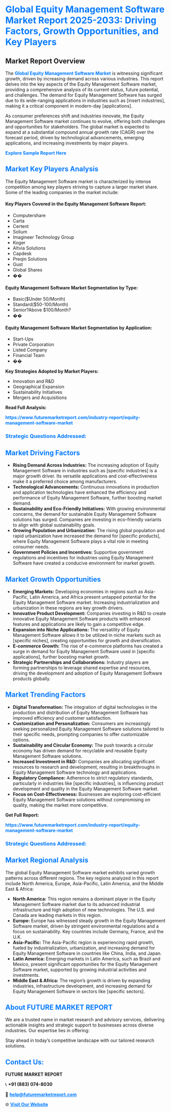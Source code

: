<h1 style="color: #007BFF;">Global Equity Management Software Market Report 2025-2033: Driving Factors, Growth Opportunities, and Key Players</h1>

<section id="overview">
<h2>Market Report Overview</h2>
<p>The <a href="https://www.futuremarketreport.com/industry-report/equity-management-software-market" style="color: #007BFF; text-decoration: none;"><strong>Global Equity Management Software Market</strong></a> is witnessing significant growth, driven by increasing demand across various industries. This report delves into the key aspects of the Equity Management Software market, providing a comprehensive analysis of its current status, future potential, and challenges. The demand for Equity Management Software has surged due to its wide-ranging applications in industries such as [insert industries], making it a critical component in modern-day [applications].</p>
<p>As consumer preferences shift and industries innovate, the Equity Management Software market continues to evolve, offering both challenges and opportunities for stakeholders. The global market is expected to expand at a substantial compound annual growth rate (CAGR) over the forecast period, driven by technological advancements, emerging applications, and increasing investments by major players.</p>
</section>

<section id="overview">
<p><a href="https://www.futuremarketreport.com/request-sample/reportId=114121" style="color: #007BFF; text-decoration: none;"><strong>Explore Sample Report Here</strong></a></p>
</section>

<section id="key-players">
<h2 style="color: #007BFF;">Market Key Players Analysis</h2>
<p>The Equity Management Software market is characterized by intense competition among key players striving to capture a larger market share. Some of the leading companies in the market include:</p>
<h4>Key Players Covered in the Equity Management Software Report:</h4>
<ul><li>Computershare</li><li>Carta</li><li>Certent</li><li>Solium</li><li>Imagineer Technology Group</li><li>Koger</li><li>Altvia Solutions</li><li>Capdesk</li><li>Preqin Solutions</li><li>Gust</li><li>Global Shares</li><li>��</li></ul>
<h4>Equity Management Software Market Segmentation by Type:</h4>
<ul><li>Basic($Under 50/Month)</li><li>Standard($50-100/Month)</li><li>Senior?Above $100/Month?</li><li>��</li></ul>

<h4>Equity Management Software Market Segmentation by Application:</h4>
<ul><li>Start-Ups</li><li>Private Corporation</li><li>Listed Company</li><li>Financial Team</li><li>��</li></ul>
<p><strong>Key Strategies Adopted by Market Players:</strong></p>
<ul>
<li>Innovation and R&D</li>
<li>Geographical Expansion</li>
<li>Sustainability Initiatives</li>
<li>Mergers and Acquisitions</li>
</ul>
</section>

<section>
<p><strong>Read Full Analysis: </strong></p><a href="https://www.futuremarketreport.com/industry-report/equity-management-software-market" style="color: #007BFF; text-decoration: none;"><strong>https://www.futuremarketreport.com/industry-report/equity-management-software-market</strong></a>
<h3 style="color: #007BFF;">Strategic Questions Addressed:</h3>
</section>

<section id="driving-factors">
<h2 style="color: #007BFF;">Market Driving Factors</h2>
<ul>
<li><strong>Rising Demand Across Industries:</strong> The increasing adoption of Equity Management Software in industries such as [specific industries] is a major growth driver. Its versatile applications and cost-effectiveness make it a preferred choice among manufacturers.</li>
<li><strong>Technological Advancements:</strong> Continuous innovations in production and application technologies have enhanced the efficiency and performance of Equity Management Software, further boosting market demand.</li>
<li><strong>Sustainability and Eco-Friendly Initiatives:</strong> With growing environmental concerns, the demand for sustainable Equity Management Software solutions has surged. Companies are investing in eco-friendly variants to align with global sustainability goals.</li>
<li><strong>Growing Population and Urbanization:</strong> The rising global population and rapid urbanization have increased the demand for [specific products], where Equity Management Software plays a vital role in meeting consumer needs.</li>
<li><strong>Government Policies and Incentives:</strong> Supportive government regulations and incentives for industries using Equity Management Software have created a conducive environment for market growth.</li>
</ul>
</section>

<section id="growth-opportunities">
<h2 style="color: #007BFF;">Market Growth Opportunities</h2>
<ul>
<li><strong>Emerging Markets:</strong> Developing economies in regions such as Asia-Pacific, Latin America, and Africa present untapped potential for the Equity Management Software market. Increasing industrialization and urbanization in these regions are key growth drivers.</li>
<li><strong>Innovative Product Development:</strong> Companies investing in R&D to create innovative Equity Management Software products with enhanced features and applications are likely to gain a competitive edge.</li>
<li><strong>Expansion into Niche Applications:</strong> The versatility of Equity Management Software allows it to be utilized in niche markets such as [specific niches], creating opportunities for growth and diversification.</li>
<li><strong>E-commerce Growth:</strong> The rise of e-commerce platforms has created a surge in demand for Equity Management Software used in [specific applications], further boosting market growth.</li>
<li><strong>Strategic Partnerships and Collaborations:</strong> Industry players are forming partnerships to leverage shared expertise and resources, driving the development and adoption of Equity Management Software products globally.</li>
</ul>
</section>

<section id="trending-factors">
<h2 style="color: #007BFF;">Market Trending Factors</h2>
<ul>
<li><strong>Digital Transformation:</strong> The integration of digital technologies in the production and distribution of Equity Management Software has improved efficiency and customer satisfaction.</li>
<li><strong>Customization and Personalization:</strong> Consumers are increasingly seeking personalized Equity Management Software solutions tailored to their specific needs, prompting companies to offer customizable options.</li>
<li><strong>Sustainability and Circular Economy:</strong> The push towards a circular economy has driven demand for recyclable and reusable Equity Management Software solutions.</li>
<li><strong>Increased Investment in R&D:</strong> Companies are allocating significant resources to research and development, resulting in breakthroughs in Equity Management Software technology and applications.</li>
<li><strong>Regulatory Compliance:</strong> Adherence to strict regulatory standards, particularly in industries like [specific industries], is influencing product development and quality in the Equity Management Software market.</li>
<li><strong>Focus on Cost-Effectiveness:</strong> Businesses are exploring cost-efficient Equity Management Software solutions without compromising on quality, making the market more competitive.</li>
</ul>
</section>

<section>
<p><strong>Get Full Report: </strong></p><a href="https://www.futuremarketreport.com/industry-report/equity-management-software-market" style="color: #007BFF; text-decoration: none;"><strong>https://www.futuremarketreport.com/industry-report/equity-management-software-market</strong></a>
<h3 style="color: #007BFF;">Strategic Questions Addressed:</h3>
</section>


<section id="regional-analysis">
<h2 style="color: #007BFF;">Market Regional Analysis</h2>
<p>The global Equity Management Software market exhibits varied growth patterns across different regions. The key regions analyzed in this report include North America, Europe, Asia-Pacific, Latin America, and the Middle East & Africa:</p>
<ul>
<li><strong>North America:</strong> This region remains a dominant player in the Equity Management Software market due to its advanced industrial infrastructure and high adoption of new technologies. The U.S. and Canada are leading markets in this region.</li>
<li><strong>Europe:</strong> Europe has witnessed steady growth in the Equity Management Software market, driven by stringent environmental regulations and a focus on sustainability. Key countries include Germany, France, and the U.K.</li>
<li><strong>Asia-Pacific:</strong> The Asia-Pacific region is experiencing rapid growth, fueled by industrialization, urbanization, and increasing demand for Equity Management Software in countries like China, India, and Japan.</li>
<li><strong>Latin America:</strong> Emerging markets in Latin America, such as Brazil and Mexico, present significant opportunities for the Equity Management Software market, supported by growing industrial activities and investments.</li>
<li><strong>Middle East & Africa:</strong> The region’s growth is driven by expanding industries, infrastructure development, and increasing demand for Equity Management Software in sectors like [specific sectors].</li>
</ul>
</section>

<footer>
<h2 style="color: #007BFF;">About FUTURE MARKET REPORT</h2>
<p>We are a trusted name in market research and advisory services, delivering actionable insights and strategic support to businesses across diverse industries. Our expertise lies in offering:</p>

<p>Stay ahead in today’s competitive landscape with our tailored research solutions.</p>

<h2 style="color: #007BFF;">Contact Us:</h2>
<p><strong>FUTURE MARKET REPORT</strong></p>
<p>📞 <strong>+91 (883) 074-8030</strong></p>
<p>📧 <strong><a href="mailto:help@futuremarketreport.com" style="color: #007BFF;">help@futuremarketreport.com</a></strong></p>
<p>🌐 <strong><a href="https://www.futuremarketreport.com/" style="color: #007BFF;">Visit Our Website</a></strong></p>
</footer>